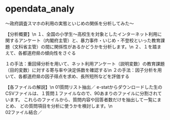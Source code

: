 # opendata_analy
～政府調査スマホの利用の実態といじめの関係を分析してみた～

【分析概要】\n
１、全国の小学生～高校生を対象としたインターネット利用に関するアンケート（内閣府主管）と、暴力事件・いじめ・不登校といった教育課題（文科省主管）の間に関係性があるかどうかを分析します。\n
２、１を踏まえて、各都道府県の傾向性をさぐる

１の手法：重回帰分析を用いて、ネット利用アンケート（説明変数）の教育課題（目的変数）に対する寄与率や決定係数を確認する\n
２の手法：因子分析を用いて、各都道府県の因子得点を求め、長所短所などを評価する

【各ファイルの解説】\n
01質問リスト抽出／
e-statからダウンロードした生のCSVファイルは、１質問１ファイルなので、90あまりのファイルに分割されています。
これらのファイルから、質問内容や回答者数だけを抽出して一覧にまとめ、
どの質問項目を分析に使うかを検討します。\n  
02ファイル結合／


